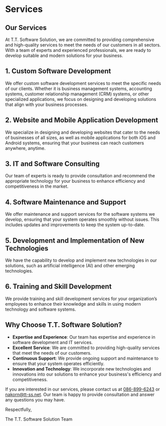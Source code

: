 # Services

## Our Services

At T.T. Software Solution, we are committed to providing comprehensive and high-quality services to meet the needs of our customers in all sectors. With a team of experts and experienced professionals, we are ready to develop suitable and modern solutions for your business.

## 1. Custom Software Development
We offer custom software development services to meet the specific needs of our clients. Whether it is business management systems, accounting systems, customer relationship management (CRM) systems, or other specialized applications, we focus on designing and developing solutions that align with your business processes.

## 2. Website and Mobile Application Development
We specialize in designing and developing websites that cater to the needs of businesses of all sizes, as well as mobile applications for both iOS and Android systems, ensuring that your business can reach customers anywhere, anytime.

## 3. IT and Software Consulting
Our team of experts is ready to provide consultation and recommend the appropriate technology for your business to enhance efficiency and competitiveness in the market.

## 4. Software Maintenance and Support
We offer maintenance and support services for the software systems we develop, ensuring that your system operates smoothly without issues. This includes updates and improvements to keep the system up-to-date.

## 5. Development and Implementation of New Technologies
We have the capability to develop and implement new technologies in our solutions, such as artificial intelligence (AI) and other emerging technologies.

## 6. Training and Skill Development
We provide training and skill development services for your organization’s employees to enhance their knowledge and skills in using modern technology and software systems.

## Why Choose T.T. Software Solution?
- **Expertise and Experience**: Our team has expertise and experience in software development and IT services.
- **Excellent Service**: We are committed to providing high-quality services that meet the needs of our customers.
- **Continuous Support**: We provide ongoing support and maintenance to ensure that your system operates efficiently.
- **Innovation and Technology**: We incorporate new technologies and innovations into our solutions to enhance your business's efficiency and competitiveness.

If you are interested in our services, please contact us at [086-899-6243](tel:086-899-6243) or [nakorn@tt-ss.net](mailto:nakorn@tt-ss.net). Our team is happy to provide consultation and answer any questions you may have.

Respectfully,

The T.T. Software Solution Team